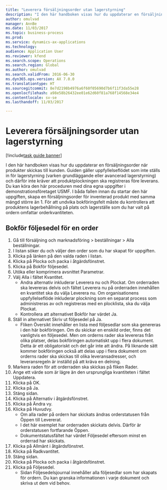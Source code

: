 ```yaml
--- 
title: "Leverera försäljningsorder utan lagerstyrning"
description: "I den här handboken visas hur du uppdaterar en försäljningsorder när produkter skickas till kunden."
author: omulvad
manager: AnnBe
ms.date: 11/03/2017
ms.topic: business-process
ms.prod: 
ms.service: dynamics-ax-applications
ms.technology: 
audience: Application User
ms.reviewer: kfend
ms.search.scope: Operations
ms.search.region: Global
ms.author: omulvad
ms.search.validFrom: 2016-06-30
ms.dyn365.ops.version: AX 7.0.0
ms.translationtype: HT
ms.sourcegitcommit: 8e7d2198b4976a6f60f05690d7b6f11f3da55e28
ms.openlocfilehash: a98e58b26432ee01e62d60f81a768f14568e34e4
ms.contentlocale: sv-se
ms.lasthandoff: 11/03/2017

---
```

# <a name="ship-sales-orders-without-warehousing"></a>Leverera försäljningsorder utan lagerstyrning

[!include[task guide banner](../../includes/task-guide-banner.md)]

I den här handboken visas hur du uppdaterar en försäljningsorder när produkter skickas till kunden. Guiden gäller uppfyllelseflödet som inte ställs in för lagerstyrning (varken grundläggande eller avancerad lagerstyrning) och därför inte kräver att produktplockningen ska registreras före leverans. Du kan köra den här proceduren med dina egna uppgifter i demonstrationsföretaget USMF. I båda fallen innan du startar den här uppgiften, skapa en försäljningsorder för inventerad produkt med samma mängd större än 1. För att undvika bokföringsfelt måste du kontrollera att produktens lagerbehållning på plats och lagerställe som du har valt på ordern omfattar orderkvantiteten.


## <a name="post-packing-slip-for-an-order"></a>Bokför följesedel för en order
1. Gå till försäljning och marknadsföring > beställningar > Alla beställningar.
2. I listan söker du och väljer den order som du har skapat för uppgiften.
3. Klicka på länken på den valda raden i listan.
4. Klicka på Plocka och packa i åtgärdsfönstret.
5. Klicka på Bokför följesedel.
6. Utöka eller komprimera avsnittet Parametrar.
7. Välj Alla i fältet Kvantitet.
    * Andra alternativ inkluderar Leverera nu och Plockat. Om orderraden ska levereras delvis och fältet Leverera nu på orderraden innehållen en kvantitet ska du välja Leverera nu. Om organisationens uppfyllelseflöde inkluderar plockning som en separat process som administreras av och registreras med en plocklista, ska du välja Plockat.  
    * Kontrollera att alternativet Bokför har värdet Ja.  
8. Ställ in alternativet Skriv ut följesedel på Ja.
    * Fliken Översikt innehåller en lista med följesedlar som ska genereras i den här bokföringen. Om du skickar en enskild order, finns det vanligtvis en följesedel. Men om orderns rader ska levereras från olika platser, delas bokföringen automatiskt upp i flera dokument. Detta är ett obligatoriskt och det går inte att ändra. På liknande sätt kommer bokföringen också att delas upp i flera dokument om orderns rader ska skickas till olika leveransadresser, och leveransregeln är inställd på att kräva en delning.  
9. Markera raden för att orderraden ska skickas på fliken Rader.
10. Ange ett värde som är lägre än den ursprungliga kvantiteten i fältet Uppdatera.
11. Klicka på OK.
12. Klicka på Ja.
13. Stäng sidan.
14. Klicka på Alternativ i åtgärdsfönstret.
15. Klicka på Ändra vy.
16. Klicka på Huvudvy.
    * Om alla rader på ordern har skickats ändras orderstatusen från Öppen till Levererat.  
    * I det här exemplet har orderraden skickats delvis. Därför är orderstatusen fortfarande Öppen.     
    * Dokumentstatusfältet har värdet Följesedel eftersom minst en orderrad har skickats.  
17. Klicka på Allmänt i åtgärdsfönstret.
18. Klicka på Radkvantitet.
19. Stäng sidan.
20. Klicka på Plocka och packa i åtgärdsfönstret.
21. Klicka på Följesedel.
    * Sidan Följesedelsjournal innehåller alla följesedlar som har skapats för ordern. Du kan granska informationen i varje dokument och skriva ut dem vid behov.  


